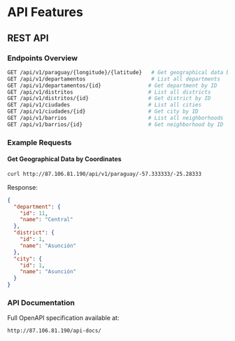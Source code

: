 # API Features

## REST API

### Endpoints Overview

```bash
GET /api/v1/paraguay/{longitude}/{latitude}   # Get geographical data by coordinates
GET /api/v1/departamentos                     # List all departments
GET /api/v1/departamentos/{id}               # Get department by ID
GET /api/v1/distritos                        # List all districts
GET /api/v1/distritos/{id}                   # Get district by ID
GET /api/v1/ciudades                         # List all cities
GET /api/v1/ciudades/{id}                    # Get city by ID
GET /api/v1/barrios                          # List all neighborhoods
GET /api/v1/barrios/{id}                     # Get neighborhood by ID
```

### Example Requests

#### Get Geographical Data by Coordinates

```bash
curl http://87.106.81.190/api/v1/paraguay/-57.333333/-25.28333
```

Response:

```json
{
  "department": {
    "id": 11,
    "name": "Central"
  },
  "district": {
    "id": 1,
    "name": "Asunción"
  },
  "city": {
    "id": 1,
    "name": "Asunción"
  }
}
```

### API Documentation

Full OpenAPI specification available at:

```
http://87.106.81.190/api-docs/
```
